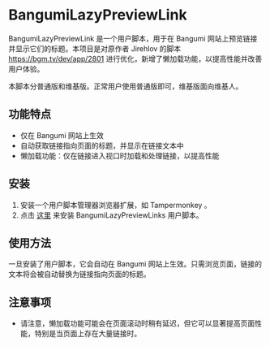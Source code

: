 # BangumiLazyPreviewLink

BangumiLazyPreviewLink 是一个用户脚本，用于在 Bangumi 网站上预览链接并显示它们的标题。本项目是对原作者 Jirehlov 的脚本 https://bgm.tv/dev/app/2801 进行优化，新增了懒加载功能，以提高性能并改善用户体验。

本脚本分普通版和维基版。正常用户使用普通版即可，维基版面向维基人。

## 功能特点
- 仅在 Bangumi 网站上生效
- 自动获取链接指向页面的标题，并显示在链接文本中
- 懒加载功能：仅在链接进入视口时加载和处理链接，以提高性能

## 安装

1. 安装一个用户脚本管理器浏览器扩展，如 Tampermonkey 。
2. 点击 [这里](https://update.greasyfork.org/scripts/487090/BangumiLazyPreviewLink.user.js) 来安装 BangumiLazyPreviewLinks 用户脚本。

## 使用方法

一旦安装了用户脚本，它会自动在 Bangumi 网站上生效。只需浏览页面，链接的文本将会被自动替换为链接指向页面的标题。

## 注意事项

- 请注意，懒加载功能可能会在页面滚动时稍有延迟，但它可以显著提高页面性能，特别是当页面上存在大量链接时。
